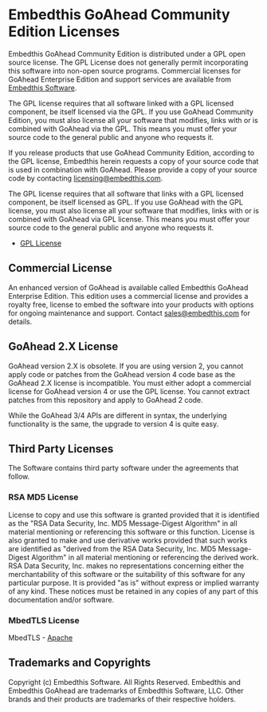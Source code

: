Embedthis GoAhead Community Edition Licenses
===

Embedthis GoAhead Community Edition is distributed under a GPL open source license. The GPL License does not generally permit incorporating this software into non-open source programs. Commercial licenses for GoAhead Enterprise Edition and support services are available from [Embedthis Software](mailto@sales@embedthis.com).

The GPL license requires that all software linked with a GPL licensed component, be itself licensed via the GPL. If you use GoAhead Community Edition, you must also license all your software that modifies, links with or is combined with GoAhead via the GPL. This means you must offer your source code to the general public and anyone who requests it.

If you release products that use GoAhead Community Edition, according to the GPL license, Embedthis herein requests a copy of your source code that is used in combination with GoAhead. Please provide a copy of your source code by contacting [licensing@embedthis.com](mailto:licensing@embedthis.com).

The GPL license requires that all software that links with a GPL licensed component, be itself licensed as GPL. If you use GoAhead with the GPL license, you must also license all your software that modifies, links with or is combined with GoAhead via GPL license. This means you must offer your source code to the general public and anyone who requests it.

* [GPL License](http://www.gnu.org/licenses/gpl-2.0.html)

## Commercial License

An enhanced version of GoAhead is available called Embedthis GoAhead Enterprise Edition. This edition uses a commercial license and provides a royalty free, license to embed the software into your products with options for ongoing maintenance and support. Contact [sales@embedthis.com](mailto:dev@embdthis.com) for details.

## GoAhead 2.X License

GoAhead version 2.X is obsolete.  If you are using version 2, you cannot apply code or patches from the GoAhead version 4 code base as the GoAhead 2.X license is incompatible. You must either adopt a commercial license for GoAhead version 4 or use the GPL license. You cannot extract patches from this repository and apply to GoAhead 2 code.

While the GoAhead 3/4 APIs are different in syntax, the underlying functionality is the same, the upgrade to version 4 is quite easy.

Third Party Licenses
---

The Software contains third party software under the agreements that follow.

### RSA MD5 License

License to copy and use this software is granted provided that it is identified as the "RSA Data Security, Inc. MD5 Message-Digest Algorithm" in all material mentioning or referencing this software or this function. License is also granted to make and use derivative works provided that such works are identified as "derived from the RSA Data Security, Inc. MD5 Message-Digest Algorithm" in all material mentioning or referencing the derived work. RSA Data Security, Inc. makes no representations concerning either the merchantability of this software or the suitability of this software for any particular purpose. It is provided "as is" without express or implied warranty of any kind. These notices must be retained in any copies of any part of this documentation and/or software.

### MbedTLS License

MbedTLS - [Apache](http://www.apache.org/licenses/LICENSE-2.0)


Trademarks and Copyrights
---
Copyright (c) Embedthis Software. All Rights Reserved.
Embedthis and Embedthis GoAhead are trademarks of Embedthis Software, LLC.
Other brands and their products are trademarks of their respective holders.
